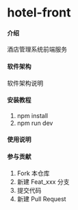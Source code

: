 # hotel-front

#### 介绍
酒店管理系统前端服务

#### 软件架构
软件架构说明


#### 安装教程

1.  npm install
2.  npm run dev

#### 使用说明


#### 参与贡献

1.  Fork 本仓库
2.  新建 Feat_xxx 分支
3.  提交代码
4.  新建 Pull Request

